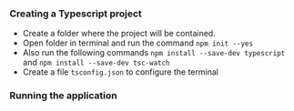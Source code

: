 ### Creating a Typescript project

- Create a folder where the project will be contained.
- Open folder in terminal and run the command `npm init --yes`
- Also run the following commands `npm install --save-dev typescript` and `npm install --save-dev tsc-watch`
- Create a file `tsconfig.json` to configure the terminal

### Running the application

